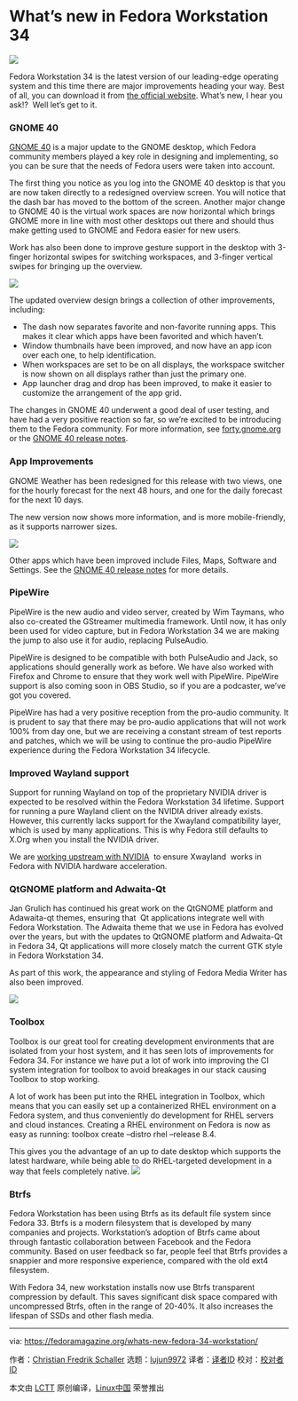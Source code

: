 [#]: subject: (What’s new in Fedora Workstation 34)
[#]: via: (https://fedoramagazine.org/whats-new-fedora-34-workstation/)
[#]: author: (Christian Fredrik Schaller https://fedoramagazine.org/author/uraeus/)
[#]: collector: (lujun9972)
[#]: translator: (wxy)
[#]: reviewer: ( )
[#]: publisher: ( )
[#]: url: ( )

What’s new in Fedora Workstation 34
======

![][1]

Fedora Workstation 34 is the latest version of our leading-edge operating system and this time there are major improvements heading your way. Best of all, you can download it from [the official website][2]. What’s new, I hear you ask!?  Well let’s get to it.

### GNOME 40

[GNOME 40][3] is a major update to the GNOME desktop, which Fedora community members played a key role in designing and implementing, so you can be sure that the needs of Fedora users were taken into account.

The first thing you notice as you log into the GNOME 40 desktop is that you are now taken directly to a redesigned overview screen. You will notice that the dash bar has moved to the bottom of the screen. Another major change to GNOME 40 is the virtual work spaces are now horizontal which brings GNOME more in line with most other desktops out there and should thus make getting used to GNOME and Fedora easier for new users.

Work has also been done to improve gesture support in the desktop with 3-finger horizontal swipes for switching workspaces, and 3-finger vertical swipes for bringing up the overview.

![][4]

The updated overview design brings a collection of other improvements, including:

  * The dash now separates favorite and non-favorite running apps. This makes it clear which apps have been favorited and which haven’t.
  * Window thumbnails have been improved, and now have an app icon over each one, to help identification.
  * When workspaces are set to be on all displays, the workspace switcher is now shown on all displays rather than just the primary one.
  * App launcher drag and drop has been improved, to make it easier to customize the arrangement of the app grid.



The changes in GNOME 40 underwent a good deal of user testing, and have had a very positive reaction so far, so we’re excited to be introducing them to the Fedora community. For more information, see [forty.gnome.org][3] or the [GNOME 40 release notes][5].

### App Improvements

GNOME Weather has been redesigned for this release with two views, one for the hourly forecast for the next 48 hours, and one for the daily forecast for the next 10 days.

The new version now shows more information, and is more mobile-friendly, as it supports narrower sizes.

![][6]

Other apps which have been improved include Files, Maps, Software and Settings. See the [GNOME 40 release notes][5] for more details.

### **PipeWire**

PipeWire is the new audio and video server, created by Wim Taymans, who also co-created the GStreamer multimedia framework. Until now, it has only been used for video capture, but in Fedora Workstation 34 we are making the jump to also use it for audio, replacing PulseAudio.

PipeWire is designed to be compatible with both PulseAudio and Jack, so applications should generally work as before. We have also worked with Firefox and Chrome to ensure that they work well with PipeWire. PipeWire support is also coming soon in OBS Studio, so if you are a podcaster, we’ve got you covered.

PipeWire has had a very positive reception from the pro-audio community. It is prudent to say that there may be pro-audio applications that will not work 100% from day one, but we are receiving a constant stream of test reports and patches, which we will be using to continue the pro-audio PipeWire experience during the Fedora Workstation 34 lifecycle.

### **Improved Wayland support**

Support for running Wayland on top of the proprietary NVIDIA driver is expected to be resolved within the Fedora Workstation 34 lifetime. Support for running a pure Wayland client on the NVIDIA driver already exists. However, this currently lacks support for the Xwayland compatibility layer, which is used by many applications. This is why Fedora still defaults to X.Org when you install the NVIDIA driver.

We are [working upstream with NVIDIA][7]  to ensure Xwayland  works in Fedora with NVIDIA hardware acceleration.

### **QtGNOME platform and Adwaita-Qt**

Jan Grulich has continued his great work on the QtGNOME platform and Adawaita-qt themes, ensuring that  Qt applications integrate well with Fedora Workstation. The Adwaita theme that we use in Fedora has evolved over the years, but with the updates to QtGNOME platform and Adwaita-Qt in Fedora 34, Qt applications will more closely match the current GTK style in Fedora Workstation 34.

As part of this work, the appearance and styling of Fedora Media Writer has also been improved.

![][8]

### **Toolbox**

Toolbox is our great tool for creating development environments that are isolated from your host system, and it has seen lots of improvements for Fedora 34. For instance we have put a lot of work into improving the CI system integration for toolbox to avoid breakages in our stack causing Toolbox to stop working.

A lot of work has been put into the RHEL integration in Toolbox, which means that you can easily set up a containerized RHEL environment on a Fedora system, and thus conveniently do development for RHEL servers and cloud instances. Creating a RHEL environment on Fedora is now as easy as running: toolbox create –distro rhel –release 8.4. 

This gives you the advantage of an up to date desktop which supports the latest hardware, while being able to do RHEL-targeted development in a way that feels completely native.
![][9]

### **Btrfs**

Fedora Workstation has been using Btrfs as its default file system since Fedora 33. Btrfs is a modern filesystem that is developed by many companies and projects. Workstation’s adoption of Btrfs came about through fantastic collaboration between Facebook and the Fedora community. Based on user feedback so far, people feel that Btrfs provides a snappier and more responsive experience, compared with the old ext4 filesystem.

With Fedora 34, new workstation installs now use Btrfs transparent compression by default. This saves significant disk space compared with uncompressed Btrfs, often in the range of 20-40%. It also increases the lifespan of SSDs and other flash media.

--------------------------------------------------------------------------------

via: https://fedoramagazine.org/whats-new-fedora-34-workstation/

作者：[Christian Fredrik Schaller][a]
选题：[lujun9972][b]
译者：[译者ID](https://github.com/译者ID)
校对：[校对者ID](https://github.com/校对者ID)

本文由 [LCTT](https://github.com/LCTT/TranslateProject) 原创编译，[Linux中国](https://linux.cn/) 荣誉推出

[a]: https://fedoramagazine.org/author/uraeus/
[b]: https://github.com/lujun9972
[1]: https://fedoramagazine.org/wp-content/uploads/2021/04/f34-workstation-816x345.jpg
[2]: https://getfedora.org/workstation
[3]: https://forty.gnome.org/
[4]: https://lh3.googleusercontent.com/xDklMWAGBWvRGRp2kby-XKr6b0Jvan8Obmn11sfmkKnsnXizKePYV9aWdEgyxmJetcvwMifYRUm6TcPRCH9szZfZOE9pCpv2bkjQhnq2II05Yu6o_DjEBmqTlRUGvvUyMN_VRtq8zkk2J7GUmA
[5]: https://help.gnome.org/misc/release-notes/40.0/
[6]: https://lh6.googleusercontent.com/pQ3IIAvJDYrdfXoTUnrOcCQBjtpXqd_5Rmbo4xwxIj2qMCXt7ZxJEQ12OoV7yUSF8zpVR0VFXkMP0M8UK1nLbU7jhgQPJAHPayzjAscQmTtqqGsohyzth6-xFDjUXogmeFmcP-yR9GWXfXv-yw
[7]: https://gitlab.freedesktop.org/xorg/xserver/-/merge_requests/587
[8]: https://lh6.googleusercontent.com/PDXxFS7SBFGI-3jRtR-TmqupvJRxy_CbWTfjB4sc1CKyO1myXkqfpg4jGHQJRK2e1vUh1KD_jyBsy8TURwCIkgAJcETCOlSPFBabqB5yDeWj3cvygOOQVe3X0tLFjuOz3e-ZX6owNZJSqIEHOQ
[9]: https://lh6.googleusercontent.com/dVRCL14LGE9WpmdiH3nI97OW2C1TkiZqREvBlHClNKdVcYvR1nZpZgWfup_GP5SN17iQtSJf59FxX2GYqoajXbdXLRfOwAREn7gVJ1fa_bspmcTZ81zkUQC4tNUx3f7D7uD7Peeg2Zc9Kldpww
